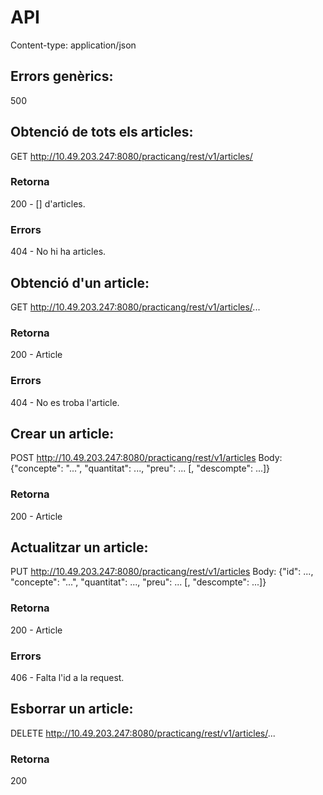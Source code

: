 # API

Content-type: application/json

## Errors genèrics:
500


## Obtenció de tots els articles:
 GET	http://10.49.203.247:8080/practicang/rest/v1/articles/
 
### Retorna
 200 - [] d'articles.
### Errors
 404 - No hi ha articles.

## Obtenció d'un article:
 GET	http://10.49.203.247:8080/practicang/rest/v1/articles/...

### Retorna
 200 - Article
### Errors
 404 - No es troba l'article.

## Crear un article:
 POST	http://10.49.203.247:8080/practicang/rest/v1/articles
		Body:
		{"concepte": "...", "quantitat": ..., "preu": ... [, "descompte": ...]}

### Retorna
 200 - Article

## Actualitzar un article:
 PUT	http://10.49.203.247:8080/practicang/rest/v1/articles
		Body:
		{"id": ..., "concepte": "...", "quantitat": ..., "preu": ... [, "descompte": ...]}

### Retorna
 200 - Article
### Errors
 406 - Falta l'id a la request.

## Esborrar un article:
 DELETE	http://10.49.203.247:8080/practicang/rest/v1/articles/...

 ### Retorna
 200
